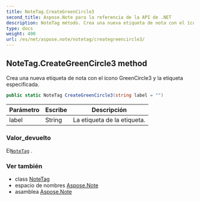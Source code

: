 ```yaml
---
title: NoteTag.CreateGreenCircle3
second_title: Aspose.Note para la referencia de la API de .NET
description: NoteTag método. Crea una nueva etiqueta de nota con el ícono GreenCircle3 y la etiqueta especificada.
type: docs
weight: 400
url: /es/net/aspose.note/notetag/creategreencircle3/
---
```

## NoteTag.CreateGreenCircle3 method

Crea una nueva etiqueta de nota con el ícono GreenCircle3 y la etiqueta especificada.

```csharp
public static NoteTag CreateGreenCircle3(string label = "")
```

| Parámetro | Escribe | Descripción |
| --- | --- | --- |
| label | String | La etiqueta de la etiqueta. |

### Valor_devuelto

El[`NoteTag`](../) .

### Ver también

* class [NoteTag](../)
* espacio de nombres [Aspose.Note](../../notetag/)
* asamblea [Aspose.Note](../../../)


